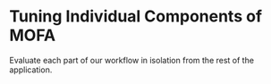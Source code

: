 # Tuning Individual Components of MOFA

Evaluate each part of our workflow in isolation from the rest of the application.